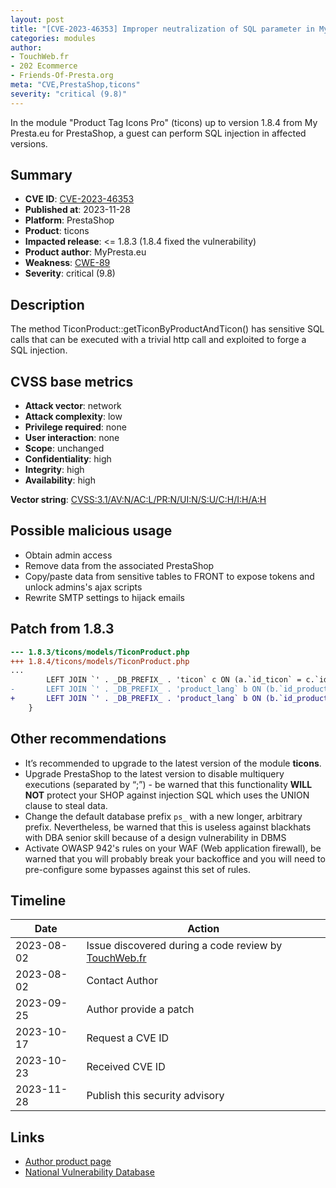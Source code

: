 ```yaml
---
layout: post
title: "[CVE-2023-46353] Improper neutralization of SQL parameter in My Presta.eu - Product Tag Icons Pro for PrestaShop"
categories: modules
author:
- TouchWeb.fr
- 202 Ecommerce
- Friends-Of-Presta.org
meta: "CVE,PrestaShop,ticons"
severity: "critical (9.8)"
---
```


In the module "Product Tag Icons Pro" (ticons) up to version 1.8.4 from My Presta.eu for PrestaShop, a guest can perform SQL injection in affected versions.


## Summary

* **CVE ID**: [CVE-2023-46353](https://cve.mitre.org/cgi-bin/cvename.cgi?name=CVE-2023-46353)
* **Published at**: 2023-11-28
* **Platform**: PrestaShop
* **Product**: ticons
* **Impacted release**: <= 1.8.3 (1.8.4 fixed the vulnerability)
* **Product author**: MyPresta.eu
* **Weakness**: [CWE-89](https://cwe.mitre.org/data/definitions/89.html)
* **Severity**: critical (9.8)

## Description

The method TiconProduct::getTiconByProductAndTicon() has sensitive SQL calls that can be executed with a trivial http call and exploited to forge a SQL injection.


## CVSS base metrics

* **Attack vector**: network
* **Attack complexity**: low
* **Privilege required**: none
* **User interaction**: none
* **Scope**: unchanged
* **Confidentiality**: high
* **Integrity**: high
* **Availability**: high

**Vector string**: [CVSS:3.1/AV:N/AC:L/PR:N/UI:N/S:U/C:H/I:H/A:H](https://nvd.nist.gov/vuln-metrics/cvss/v3-calculator?vector=AV:N/AC:L/PR:N/UI:N/S:U/C:H/I:H/A:H)

## Possible malicious usage

* Obtain admin access
* Remove data from the associated PrestaShop
* Copy/paste data from sensitive tables to FRONT to expose tokens and unlock admins's ajax scripts
* Rewrite SMTP settings to hijack emails

## Patch from 1.8.3

```diff
--- 1.8.3/ticons/models/TiconProduct.php
+++ 1.8.4/ticons/models/TiconProduct.php
...
        LEFT JOIN `' . _DB_PREFIX_ . 'ticon` c ON (a.`id_ticon` = c.`id_ticon`)
-       LEFT JOIN `' . _DB_PREFIX_ . 'product_lang` b ON (b.`id_product` = a.`id_product` AND b.`id_lang` = ' . (int)Context::getContext()->language->id . ') WHERE a.id_product ="' . $id_product . '" ' . Shop::addSqlRestriction(false, 'b') . ' AND a.id_ticon="' . $id_ticon . '"');
+       LEFT JOIN `' . _DB_PREFIX_ . 'product_lang` b ON (b.`id_product` = a.`id_product` AND b.`id_lang` = ' . (int)Context::getContext()->language->id . ') WHERE a.id_product ="' . (int) $id_product . '" ' . Shop::addSqlRestriction(false, 'b') . ' AND a.id_ticon="' . (int) $id_ticon . '"');
    }
```

## Other recommendations

* It’s recommended to upgrade to the latest version of the module **ticons**.
* Upgrade PrestaShop to the latest version to disable multiquery executions (separated by “;”) - be warned that this functionality **WILL NOT** protect your SHOP against injection SQL which uses the UNION clause to steal data.
* Change the default database prefix `ps_` with a new longer, arbitrary prefix. Nevertheless, be warned that this is useless against blackhats with DBA senior skill because of a design vulnerability in DBMS
* Activate OWASP 942's rules on your WAF (Web application firewall), be warned that you will probably break your backoffice and you will need to pre-configure some bypasses against this set of rules.

## Timeline

| Date | Action |
|--|--|
| 2023-08-02 | Issue discovered during a code review by [TouchWeb.fr](https://www.touchweb.fr) |
| 2023-08-02 | Contact Author |
| 2023-09-25 | Author provide a patch |
| 2023-10-17 | Request a CVE ID |
| 2023-10-23 | Received CVE ID |
| 2023-11-28 | Publish this security advisory |

## Links

* [Author product page](https://mypresta.eu/modules/front-office-features/product-tag-icons-pro.html)
* [National Vulnerability Database](https://nvd.nist.gov/vuln/detail/CVE-2023-46353)
